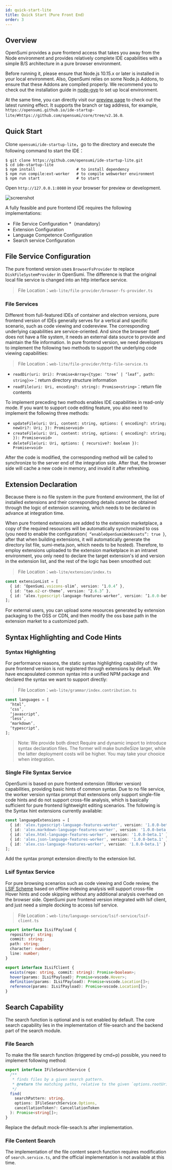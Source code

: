 ```yaml
---
id: quick-start-lite
title: Quick Start（Pure Front End）
order: 3
---
```


## Overview

OpenSumi provides a pure frontend access that takes you away from the Node environment and provides relatively complete IDE capabilities with a simple B/S architecture in a pure browser environment.  

Before running it, please ensure that Node.js 10.15.x or later is installed in your local environment. Also, OpenSumi relies on some Node.js Addons, to ensure that these Addons are compiled properly. We recommend you to check out the installation guide in [node-gyp](https://github.com/nodejs/node-gyp#installation) to set up local environment.

At the same time, you can directly visit our [preview page](https://opensumi.github.io/ide-startup-lite/) to check out the latest running effect. It supports the branch or tag address, for example, `https://opensumi.github.io/ide-startup-lite/#https://github.com/opensumi/core/tree/v2.16.0`.  

## Quick Start

Clone `opensumi/ide-startup-lite`，go to the directory and execute the following command to start the IDE：

```shell
$ git clone https://github.com/opensumi/ide-startup-lite.git
$ cd ide-startup-lite
$ npm install                  # to install dependency
$ npm run compile:ext-worker   # to compile webworker environment
$ npm run start                # to start
```

Open `http://127.0.0.1:8080` in your browser for preview or development.

![screenshot](https://gw.alipayobjects.com/mdn/rms_3b03a3/afts/img/A*ZXeHTJFmx3AAAAAAAAAAAAAAARQnAQ)

A fully feasible and pure frontend IDE requires the following implementations:  

- File Service Configuration \*（mandatory）
- Extension Configuration
- Language Competence Configuration
- Search service Configuration

## File Service Configuration

The pure frontend version uses `BrowserFsProvider` to replace `DiskFileSystemProvider` in OpenSumi. The difference is that the original local file service is changed into an http interface service.

> File Location：`web-lite/file-provider/browser-fs-provider.ts`

### File Services

Different from full-featured IDEs of container and electron versions, pure frontend version of IDEs generally serves for a vertical and specific scenario, such as code viewing and codereview. The corresponding underlying capabilities are service-oriented. And since the browser itself does not have a file system, it needs an external data source to provide and maintain the file information. In pure frontend version, we need developers to implement the following two methods to support the underlying code viewing capabilities:

> File Location：`web-lite/file-provider/http-file-service.ts`

- `readDir(uri: Uri): Promise<Array<{type: ‘tree’ | ‘leaf’, path: string}>>`：return directory structure information
- `readFile(uri: Uri, encoding?: string): Promise<string>`：return file contents

To implement preceding two methods enables IDE capabilities in read-only mode. If you want to support code editing feature, you also need to implement the following three methods:  

- `updateFile(uri: Uri, content: string, options: { encoding?: string; newUri?: Uri; }): Promise<void>`
- `createFile(uri: Uri, content: string, options: { encoding?: string; }): Promise<void>`
- `deleteFile(uri: Uri, options: { recursive?: boolean }): Promise<void>`

After the code is modified, the corresponding method will be called to synchronize to the server end of the integration side. After that, the browser side will cache a new code in memory, and invalid it after refreshing.  

## Extension Declaration

Because there is no file system in the pure frontend environment, the list of installed extensions and their corresponding details cannot be obtained through the logic of extension scanning, which needs to be declared in advance at integration time.

When pure frontend extensions are added to the extension marketplace, a copy of the required resources will be automatically synchronized to oss (you need to enable the configuration`{ “enableOpenSumiWebAssets”: true }`, after that when building extensions, it will automatically generate the directory list file, sumi-meta.json, which needs to be hosted). Therefore, to employ extensions uploaded to the extension marketplace in an intranet environment, you only need to declare the target extension's id and version in the extension list, and the rest of the logic has been smoothed out:

> File Location：`web-lite/extension/index.ts`

```typescript
const extensionList = [
  { id: ‘OpenSumi.vsicons-slim’, version: ‘1.0.4’ },
  { id: ‘tao.o2-cr-theme’, version: ‘2.6.3’ },
  { id: ‘alex.typescript-language-features-worker’, version: ‘1.0.0-beta.2’ }
];
```

For external users, you can upload some resources generated by extension packaging to the OSS or CDN, and then modify the oss base path in the extension market to a customized path.  

## Syntax Highlighting and Code Hints

### Syntax Highlighting

For performance reasons, the static syntax highlighting capability of the pure frontend version is not registered through extensions by default. We have encapsulated common syntax into a unified NPM package and declared the syntax we want to support directly:  

> File Location：`web-lite/grammar/index.contribution.ts`

```typescript
const languages = [
  ‘html’,
  ‘css’,
  ‘javascript’,
  ‘less’,
  ‘markdown’,
  ‘typescript’,
];
```

> Note: We provide both direct Require and dynamic import to introduce syntax declaration files. The former will make bundleSize larger, while the latter deployment costs will be higher. You may take your chooice when integration. 

### Single File Syntax Service

 OpenSumi is based on pure frontend extension (Worker version) capabilities, providing basic hints of common syntax. Due to no file service, the worker version syntax prompt that extensions only support single-file code hints and do not support cross-file analysis, which is basically sufficient for pure frontend lightweight editing scenarios. The following is the Syntax hint extensions currently available:  

```typescript
const languageExtensions = [
  { id: 'alex.typescript-language-features-worker', version: '1.0.0-beta.2' },
  { id: 'alex.markdown-language-features-worker', version: '1.0.0-beta.2' },
  { id: 'alex.html-language-features-worker', version: '1.0.0-beta.1' },
  { id: 'alex.json-language-features-worker', version: '1.0.0-beta.1' },
  { id: 'alex.css-language-features-worker', version: '1.0.0-beta.1' }
];
```

Add the syntax prompt extension directly to the extension list.

### Lsif Syntax Service

For pure browsing scenarios such as code viewing and Code review, the [LSIF Scheme](https://microsoft.github.io/language-server-protocol/specifications/lsif/0.6.0/specification/) based on offline indexing analysis will support cross-file Hover hints and code skipping without any additional analysis overhead on the browser side. OpenSumi pure frontend version integrated with lsif client, and just need a simple docking to access lsif service.

> File Location：`web-lite/language-service/lsif-service/lsif-client.ts`

```typescript
export interface ILsifPayload {
  repository: string;
  commit: string;
  path: string;
  character: number;
  line: number;
}

export interface ILsifClient {
  exists(repo: string, commit: string): Promise<boolean>;
  hover(params: ILsifPayload): Promise<vscode.Hover>;
  definition(params: ILsifPayload): Promise<vscode.Location[]>;
  reference(params: ILsifPayload): Promise<vscode.Location[]>;
}
```

## Search Capability

The search function is optional and is not enabled by default. The core search capability lies in the implementation of file-search and the backend part of the search module. 

### File Search 

To make the file search function (triggered by cmd+p) possible, you need to implement following method: 

```typescript
export interface IFileSearchService {
  /**
   * finds files by a given search pattern.
   * @return the matching paths, relative to the given `options.rootUri`.
   */
  find(
    searchPattern: string,
    options: IFileSearchService.Options,
    cancellationToken?: CancellationToken
  ): Promise<string[]>;
}
```

Replace the default mock-file-seach.ts after implementation.

### File Content Search  

The implementation of the file content search function requires modification of `search.service.ts`, and the official implementation is not available at this time.

